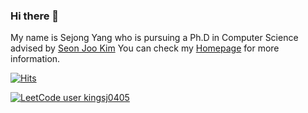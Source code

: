 ### Hi there 👋

My name is Sejong Yang who is pursuing a Ph.D in Computer Science advised by [Seon Joo Kim](https://sites.google.com/site/seonjookim/)
You can check my [Homepage](https://yangspace.co.kr/) for more information.

[![Hits](https://hits.seeyoufarm.com/api/count/incr/badge.svg?url=https%3A%2F%2Fgithub.com%2Fkingsj0405&count_bg=%2379C83D&title_bg=%23555555&icon=&icon_color=%23E7E7E7&title=hits&edge_flat=false)](https://hits.seeyoufarm.com)

[![LeetCode user kingsj0405](https://img.shields.io/badge/dynamic/json?style=for-the-badge&labelColor=black&color=%23ffa116&label=Solved&query=solvedOverTotal&url=https%3A%2F%2Fleetcode-badge.vercel.app%2Fapi%2Fusers%2Fkingsj0405&logo=leetcode&logoColor=yellow)](https://leetcode.com/kingsj0405/)
